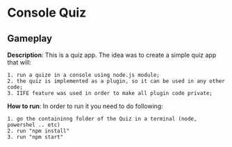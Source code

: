 
# Console Quiz

## Gameplay


**Description**: This is a quiz app. The idea was to create a simple quiz app that will:

    1. run a quize in a console using node.js module;
    2. the quiz is implemented as a plugin, so it can be used in any other code;
    3. IIFE feature was used in order to make all plugin code private;

**How to run**: In order to run it you need to do following:

    1. go the containinng folder of the Quiz in a terminal (node, powershel .. etc)
    2. run "npm install"
    3. run "npm start"